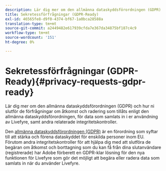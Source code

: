 ```yaml
---
description: Lär dig mer om den allmänna dataskyddsförordningen (GDPR) och hur ni slutför de förfrågningar om åtkomst och radering som tillåts enligt den allmänna dataskyddsförordningen, för data som samlats in i er användning av Livefyre, samt andra relaterade integritetskontroller.
title: Sekretessförfrågningar (GDPR-Ready)
exl-id: 46565fe8-d9f0-4374-bf67-1a0bca28588a
translation-type: tm+mt
source-git-commit: a2449482e617939cfda7e367da34875bf187c4c9
workflow-type: tm+mt
source-wordcount: '151'
ht-degree: 0%

---
```


# Sekretessförfrågningar (GDPR-Ready){#privacy-requests-gdpr-ready}

Lär dig mer om den allmänna dataskyddsförordningen (GDPR) och hur ni slutför de förfrågningar om åtkomst och radering som tillåts enligt den allmänna dataskyddsförordningen, för data som samlats in i er användning av Livefyre, samt andra relaterade integritetskontroller.

Den [allmänna dataskyddsförordningen (GDPR)](https://adobe.io/apis/cloudplatform/gdpr.html) är en förordning som syftar till att stärka och förena dataskyddet för enskilda personer inom EU. Förutom andra integritetskontroller för att hjälpa dig med att slutföra de begäran om åtkomst och borttagning som du kan få från dina slutanvändare (registrerade) har Adobe förberett en GDPR-klar lösning för den nya funktionen för Livefyre som gör det möjligt att begära eller radera data som samlats in när du använder Livefyre.
